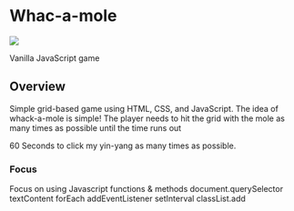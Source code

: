 # Whac-a-mole

<a href="https://mole-game-two.vercel.app/" target="_blank"><img src="molee.png" /></a>

Vanilla JavaScript game

## Overview

Simple grid-based game using HTML, CSS, and JavaScript. The idea of whack-a-mole is simple! The player needs to hit the grid with the mole as many times as possible until the time runs out

60 Seconds to click my yin-yang as many times as possible.

### Focus

Focus on using Javascript functions & methods 
document.querySelector
textContent
forEach
addEventListener
setInterval
classList.add


 
